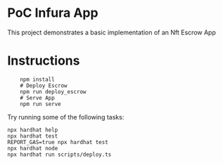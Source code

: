 # PoC Infura App
This project demonstrates a basic implementation of an Nft Escrow App

# Instructions
```shell
    npm install
    # Deploy Escrow
    npm run deploy_escrow
    # Serve App
    npm run serve
```

Try running some of the following tasks:

```shell
npx hardhat help
npx hardhat test
REPORT_GAS=true npx hardhat test
npx hardhat node
npx hardhat run scripts/deploy.ts
```

